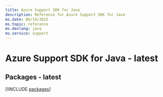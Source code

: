 ```yaml
---
title: Azure Support SDK for Java
description: Reference for Azure Support SDK for Java
ms.date: 06/19/2025
ms.topic: reference
ms.devlang: java
ms.service: support
---
```

# Azure Support SDK for Java - latest
## Packages - latest
[!INCLUDE [packages](support-index.md)]